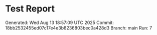 # Test Report
Generated: Wed Aug 13 18:57:09 UTC 2025
Commit: 18bb2532455ed07c17e4e3b8236803bec0a428d3
Branch: main
Run: 7
